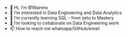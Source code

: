 - 👋 Hi, I’m @Wairera
- 👀 I’m interested in Data Engineering and Data Analytics
- 🌱 I’m currently learning SQL - from zeto to Mastery
- 💞️ I’m looking to collaborate on Data Engineering work
- 📫 How to reach me whatsapp/GitHub/email
<!---
Wairera/Wairera is a ✨ special ✨ repository because its `README.md` (this file) appears on your GitHub profile.
You can click the Preview link to take a look at your changes.
--->
